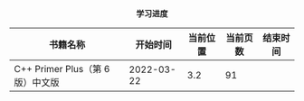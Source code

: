 <center><b>学习进度</b></center>

| 书籍名称                         | 开始时间   | 当前位置 | 当前页数 | 结束时间 |
| -------------------------------- | ---------- | -------- | -------- | -------- |
| C++ Primer Plus（第 6 版）中文版 | 2022-03-22 | 3.2      | 91       |          |

